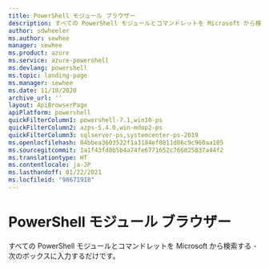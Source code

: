 ```yaml
---
title: PowerShell モジュール ブラウザー
description: すべての PowerShell モジュールとコマンドレットを Microsoft から検索する
author: sdwheeler
ms.author: sewhee
manager: sewhee
ms.product: azure
ms.service: azure-powershell
ms.devlang: powershell
ms.topic: landing-page
ms.manager: sewhee
ms.date: 11/18/2020
archive_url: ''
layout: ApiBrowserPage
apiPlatform: powershell
quickFilterColumn1: powershell-7.1,win10-ps
quickFilterColumn2: azps-5.4.0,win-mdop2-ps
quickFilterColumn3: sqlserver-ps,systemcenter-ps-2019
ms.openlocfilehash: 84bbea3603522f1a3184ef0811d86c9c960aa105
ms.sourcegitcommit: 1a1f43fd8b5b4a74fe6771652c766825837a44f2
ms.translationtype: HT
ms.contentlocale: ja-JP
ms.lasthandoff: 01/22/2021
ms.locfileid: "98671918"
---
```

# <a name="powershell-module-browser"></a>PowerShell モジュール ブラウザー

すべての PowerShell モジュールとコマンドレットを Microsoft から検索する - 次のボックスに入力するだけです。
